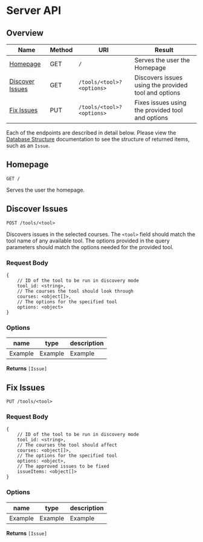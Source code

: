 # Server API

## Overview

|Name|Method|URI|Result|
|----|------|---|------|
|[Homepage](#homepage)              |GET|`/`|Serves the user the Homepage|
|[Discover Issues](#discoverissues) |GET|`/tools/<tool>?<options>`|Discovers issues using the provided tool and options|
|[Fix Issues](#fixissues)           |PUT|`/tools/<tool>?<options>`|Fixes issues using the provided tool and options|

Each of the endpoints are described in detail below. Please view the [Database Structure](./database_structure.md) documentation to see the structure of returned items, such as an `Issue`.

<a name="homepage"></a>
## Homepage 
```
GET /
```
Serves the user the homepage.

<a name="discoverissues"></a>
## Discover Issues 
```
POST /tools/<tool>
```
Discovers issues in the selected courses. The `<tool>` field should match the tool name of any available tool. The options provided in the query parameters should match the options needed for the provided tool.

### Request Body

```
{
    // ID of the tool to be run in discovery mode
    tool_id: <string>,
    // The courses the tool should look through
    courses: <object[]>,
    // The options for the specified tool
    options: <object>
}
```

### Options
|name|type|description|
|----|----|-----------|
|Example|Example|Example|

**Returns** `[Issue]`

<a name="fixissues"></a>
## Fix Issues 
```
PUT /tools/<tool>
```
### Request Body

```
{
    // ID of the tool to be run in discovery mode
    tool_id: <string>,
    // The courses the tool should affect
    courses: <object[]>,
    // The options for the specified tool
    options: <object>,
    // The approved issues to be fixed
    issueItems: <object[]>
}
```

### Options
|name|type|description|
|----|----|-----------|
|Example|Example|Example|

**Returns** `[Issue]`
